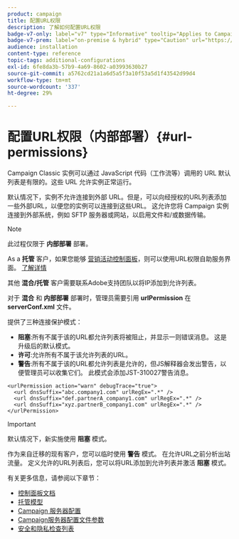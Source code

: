 ```yaml
---
product: campaign
title: 配置URL权限
description: 了解如何配置URL权限
badge-v7-only: label="v7" type="Informative" tooltip="Applies to Campaign Classic v7 only"
badge-v7-prem: label="on-premise & hybrid" type="Caution" url="https://experienceleague.adobe.com/docs/campaign-classic/using/installing-campaign-classic/architecture-and-hosting-models/hosting-models-lp/hosting-models.html?lang=en" tooltip="Applies to on-premise and hybrid deployments only"
audience: installation
content-type: reference
topic-tags: additional-configurations
exl-id: 6fe8da3b-57b9-4a69-8602-a03993630b27
source-git-commit: a5762cd21a1a6d5a5f3a10f53a5d1f43542d99d4
workflow-type: tm+mt
source-wordcount: '337'
ht-degree: 29%

---
```


# 配置URL权限（内部部署）{#url-permissions}



Campaign Classic 实例可以通过 JavaScript 代码（工作流等）调用的 URL 默认列表是有限的。这些 URL 允许实例正常运行。

默认情况下，实例不允许连接到外部 URL。但是，可以向经授权的URL列表添加一些外部URL，以便您的实例可以连接到这些URL。 这允许您将 Campaign 实例连接到外部系统，例如 SFTP 服务器或网站，以启用文件和/或数据传输。

>[!NOTE]
>
>此过程仅限于 **内部部署** 部署。
>
>As a **托管** 客户，如果您能够 [营销活动控制面板](https://experienceleague.adobe.com/docs/control-panel/using/control-panel-home.html?lang=zh-Hans)，则可以使用URL权限自助服务界面。 [了解详情](https://experienceleague.adobe.com/docs/control-panel/using/instances-settings/url-permissions.html?lang=zh-Hans)
>
>其他 **混合/托管** 客户需要联系Adobe支持团队以将IP添加到允许列表。

对于 **混合** 和 **内部部署** 部署时，管理员需要引用 **urlPermission** 在 **serverConf.xml** 文件。


提供了三种连接保护模式：

* **阻塞**:所有不属于该的URL都允许列表将被阻止，并显示一则错误消息。 这是升级后的默认模式。
* **许可**:允许所有不属于该允许列表的URL。
* **警告**:所有不属于该的URL都允许列表是允许的，但JS解释器会发出警告，以便管理员可以收集它们。 此模式会添加JST-310027警告消息。

```
<urlPermission action="warn" debugTrace="true">
  <url dnsSuffix="abc.company1.com" urlRegEx=".*" />
  <url dnsSuffix="def.partnerA_company1.com" urlRegEx=".*" />
  <url dnsSuffix="xyz.partnerB_company1.com" urlRegEx=".*" />
</urlPermission>
```

>[!IMPORTANT]
>
>默认情况下，新实施使用 **阻塞** 模式。
>
>作为来自迁移的现有客户，您可以临时使用 **警告** 模式。 在允许URL之前分析出站流量。 定义允许的URL列表后，您可以将URL添加到允许列表并激活 **阻塞** 模式。

有关更多信息，请参阅以下章节：

* [控制面板文档](https://experienceleague.adobe.com/docs/control-panel/using/control-panel-home.html?lang=zh-Hans)
* [托管模型](hosting-models.md)
* [Campaign 服务器配置](configuring-campaign-server.md)
* [Campaign服务器配置文件参数](the-server-configuration-file.md)
* [安全和隐私检查列表](get-started-security-privacy.md)
